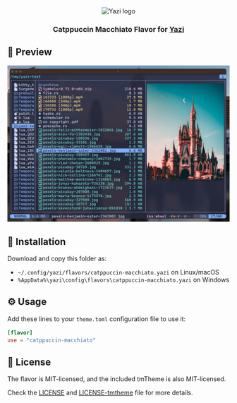 <div align="center">
  <img src="https://github.com/sxyazi/yazi/blob/main/assets/logo.png?raw=true" alt="Yazi logo" width="20%">
</div>

<h3 align="center">
	Catppuccin Macchiato Flavor for <a href="https://github.com/sxyazi/yazi">Yazi</a>
</h3>

## 👀 Preview

<img src="preview.png" width="600" />

## 🎨 Installation

Download and copy this folder as:

- `~/.config/yazi/flavors/catppuccin-macchiato.yazi` on Linux/macOS
- `%AppData%\yazi\config\flavors\catppuccin-macchiato.yazi` on Windows

## ⚙️ Usage

Add these lines to your `theme.toml` configuration file to use it:

```toml
[flavor]
use = "catppuccin-macchiato"
```

## 📜 License

The flavor is MIT-licensed, and the included tmTheme is also MIT-licensed.

Check the [LICENSE](LICENSE) and [LICENSE-tmtheme](LICENSE-tmtheme) file for more details.
